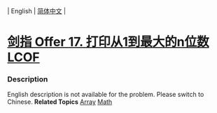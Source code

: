 | English | [简体中文](README.md) |

# [剑指 Offer 17. 打印从1到最大的n位数 LCOF](https://leetcode-cn.com/problems/da-yin-cong-1dao-zui-da-de-nwei-shu-lcof)
 ### Description
English description is not available for the problem. Please switch to Chinese.
**Related Topics**  [Array](https://leetcode-cn.com/tag/array) [Math](https://leetcode-cn.com/tag/math) 